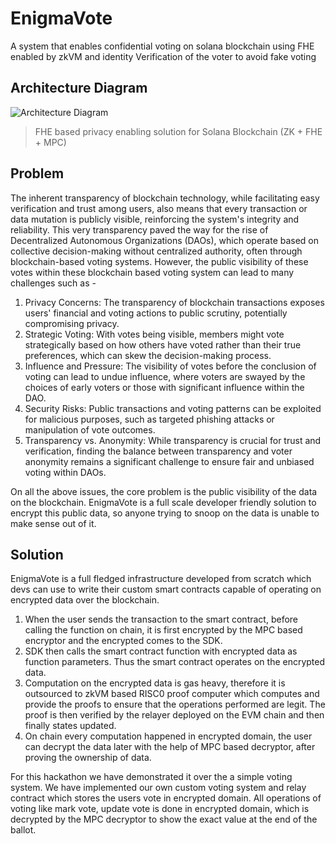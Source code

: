 # EnigmaVote
A system that enables confidential voting on solana blockchain using FHE enabled by zkVM and identity Verification of the voter to avoid fake voting
## Architecture Diagram

![Architecture Diagram](https://github.com/adirola/EnigmaVote/blob/main/staticAssets/architecture.png)

> FHE based privacy enabling solution for Solana Blockchain (ZK + FHE + MPC)

## Problem
The inherent transparency of blockchain technology, while facilitating easy verification and trust among users, also means that every transaction or data mutation is publicly visible, reinforcing the system's integrity and reliability. This very transparency paved the way for the rise of Decentralized Autonomous Organizations (DAOs), which operate based on collective decision-making without centralized authority, often through blockchain-based voting systems. However, the public visibility of these votes within these blockchain based voting system can lead to many challenges such as -

1. Privacy Concerns: The transparency of blockchain transactions exposes users' financial and voting actions to public scrutiny, potentially compromising privacy.
2. Strategic Voting: With votes being visible, members might vote strategically based on how others have voted rather than their true preferences, which can skew the decision-making process.
3. Influence and Pressure: The visibility of votes before the conclusion of voting can lead to undue influence, where voters are swayed by the choices of early voters or those with significant influence within the DAO.
4. Security Risks: Public transactions and voting patterns can be exploited for malicious purposes, such as targeted phishing attacks or manipulation of vote outcomes.
5. Transparency vs. Anonymity: While transparency is crucial for trust and verification, finding the balance between transparency and voter anonymity remains a significant challenge to ensure fair and unbiased voting within DAOs.

On all the above issues, the core problem is the public visibility of the data on the blockchain. EnigmaVote is a full scale developer friendly solution to encrypt this public data, so anyone trying to snoop on the data is unable to make sense out of it.

## Solution
EnigmaVote is a full fledged infrastructure developed from scratch which devs can use to write their custom smart contracts capable of operating on encrypted data over the blockchain.

1. When the user sends the transaction to the smart contract, before calling the function on chain, it is first encrypted by the MPC based encryptor and the encrypted comes to the SDK.
2. SDK then calls the smart contract function with encrypted data as function parameters. Thus the smart contract operates on the encrypted data.
3. Computation on the encrypted data is gas heavy, therefore it is outsourced to zkVM based RISC0 proof computer which computes and provide the proofs to ensure that the operations performed are legit. The proof is then verified by the relayer deployed on the EVM chain and then finally states updated.
4. On chain every computation happened in encrypted domain, the user can decrypt the data later with the help of MPC based decryptor, after proving the ownership of data.

For this hackathon we have demonstrated it over the a simple voting system. We have implemented our own custom voting system and relay contract which stores the users vote in encrypted domain. All operations of voting like mark vote, update vote is done in encrypted domain, which is decrypted by the MPC decryptor to show the exact  value at the end of the ballot.

